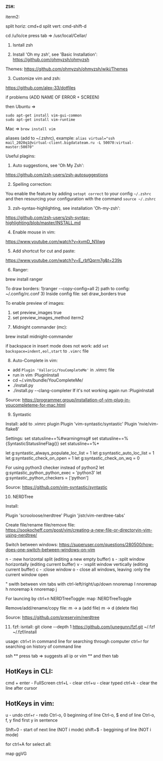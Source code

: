 ### `ZSH`:

iterm2:

split horiz:
cmd+d
split vert:
cmd-shift-d


cd /u/lo/ce press tab => /usr/local/Cellar/

1. Isntall zsh

2. Install 'Oh my zsh', see 'Basic Installation':
https://github.com/ohmyzsh/ohmyzsh

Themes:
https://github.com/ohmyzsh/ohmyzsh/wiki/Themes

3. Customize vim and zsh:

https://github.com/alex-33/dotfiles

if problems (ADD NAME OF ERROR + SCREEN)

then
Ubuntu => 
```
sudo apt-get install vim-gui-common
sudo apt-get install vim-runtime
```

Mac => `brew install vim`

aliases (add to ~/.zshrc), example:
`alias virtual="ssh mail_2020q1@virtual-client.bigdatateam.ru -L 50070:virtual-master:50070"`


Useful plagins:

1. Auto suggestions, see 'Oh My Zsh':

https://github.com/zsh-users/zsh-autosuggestions

2. Spelling correction:

You enable the feature by adding `setopt correct` to your config `~/.zshrc` and then resourcing your configuration with the command `source ~/.zshrc`

3. zsh-syntax-highlighting, see installation 'Oh-my-zsh':

https://github.com/zsh-users/zsh-syntax-highlighting/blob/master/INSTALL.md

4. Enable mouse in vim:

https://www.youtube.com/watch?v=kvmD_N1iIwg

5. Add shortcut for cut and paste:

https://www.youtube.com/watch?v=E_rbfQqrm7g&t=239s

6. Ranger:

brew install ranger

To draw borders:
1)ranger --copy-config=all
2) path to config: ~/.config/rc.conf
3) Inside config file: set draw_borders true

To enable preview of images:
1) set preview_images true
2) set preview_images_method iterm2

7. Midnight commander (mc):

brew install midnight-commander

if backspace in insert mode does not work:
add `set backspace=indent,eol,start` to `.vimrc` file


8. Auto-Complete in vim:

- add `Plugin 'Valloric/YouCompleteMe'` in .vimrc file
- run in vim :PluginInstall
- cd ~/.vim/bundle/YouCompleteMe/
- ./install.py
- ./install.py --clang-completer
If it's not working again run :PluginInstall

Source: https://programmer.group/installation-of-vim-plug-in-youcompleteme-for-mac.html

9. Syntastic

Install:
add to .vimrc plugin
Plugin 'vim-syntastic/syntastic'
Plugin 'nvie/vim-flake8'

Settings:
set statusline+=%#warningmsg#
set statusline+=%{SyntasticStatuslineFlag()}
set statusline+=%*

let g:syntastic_always_populate_loc_list = 1
let g:syntastic_auto_loc_list = 1
let g:syntastic_check_on_open = 1
let g:syntastic_check_on_wq = 0

For using python3 checker instead of python2
let g:syntastic_python_python_exec = 'python3'
let g:syntastic_python_checkers = ['python']

Source:
https://github.com/vim-syntastic/syntastic

10. NERDTree 

Install: 

Plugin 'scrooloose/nerdtree'
Plugin 'jistr/vim-nerdtree-tabs'

Create file/rename file/remove file:
https://sookocheff.com/post/vim/creating-a-new-file-or-directoryin-vim-using-nerdtree/

Switch between windows:
https://superuser.com/questions/280500/how-does-one-switch-between-windows-on-vim

<C-w>n - :new horizontal split (editing a new empty buffer)
<C-w>s - :split window horizontally (editing current buffer)
<C-w>v - :vsplit window vertically (editing current buffer)
<C-w>c - :close window
<C-w>o - close all windows, leaving :only the current window open

" swith between vim tabs with ctrl-left/right/up/down
nnoremap <C-Right> <C-W>l
nnoremap <C-Left> <C-W>h
nnoremap <C-Up> <C-W>k
nnoremap <C-Down> <C-W>j
  
For launcing by ctrl+n NERDTreeToggle:
map <C-n> :NERDTreeToggle<CR>

Remove/add/rename/copy file:
m -> a (add file)
m -> d (delete file)

Source:
https://github.com/preservim/nerdtree

11. fzf:
isntall: 
git clone --depth 1 https://github.com/junegunn/fzf.git ~/.fzf
~/.fzf/install

usage: ctrl+t in command line for searching through computer
ctrl+r for searching on history of command line

ssh ** press tab => suggests all ip
or vim ** and then tab

## HotKeys in CLI:
cmd + enter - FullScreen
ctrl+L - clear
ctrl+u - clear typed 
ctrl+k - clear the line after cursor

## HotKeys in vim:
u - undo
ctrl+r - redo
Ctrl-o, 0 beginning of line
Ctrl-o, $ end of line
Ctrl-o, f, y find first y in sentence

Shft+0 - start of next line (NOT i mode)
shift+$ - beggining of line (NOT i mode)





for ctrl+A for select all:

map <C-a> <esc>ggVG<CR>
